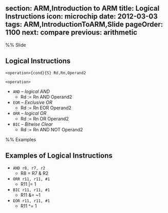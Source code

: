 section: ARM,Introduction to ARM
title: Logical Instructions
icon: microchip
date: 2012-03-03
tags: ARM,IntroductionToARM,Slide
pageOrder: 1100
next: compare
previous: arithmetic
----

%% Slide
  
## Logical Instructions

<div class="format"><code>&lt;operation&gt;{cond}{S} Rd,Rn,Operand2</code></div>

`<operation>`

* `AND` – *logical AND*
  * Rd := Rn AND Operand2
* `EOR` – *Exclusive OR*
  * Rd := Rn EOR Operand2
* `ORR` – *logical OR*
  * Rd := Rn OR Operand2
* `BIC` – *Bitwise Clear*
  * Rd := Rn AND NOT Operand2

%% Examples
  
## Examples of Logical Instructions

* `AND r8, r7, r2`
  * R8 = R7 & R2
* `ORR r11, r11, #1`
  * R11 |= 1
* `BIC r11, r11, #1`
  * R11 &= ~1
* `EOR r11, r11, #1`
  * R11 ^= 1
